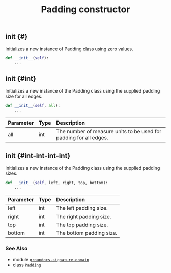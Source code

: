﻿---
title: Padding constructor
second_title: GroupDocs.Signature for Python via .NET API References
description: 
type: docs
url: /python-net/groupdocs.signature.domain/padding/__init__/
is_root: false
weight: 10
---

## __init__ {#}

Initializes a new instance of Padding class using zero values.



```python
def __init__(self):
    ...
```




## __init__ {#int}

Initializes a new instance of the Padding class using the supplied padding size for all edges.



```python
def __init__(self, all):
    ...
```


| Parameter | Type | Description |
| :- | :- | :- |
| all | int | The number of measure units to be used for padding for all edges. |


## __init__ {#int-int-int-int}

Initializes a new instance of the Padding class using the supplied padding sizes.



```python
def __init__(self, left, right, top, bottom):
    ...
```


| Parameter | Type | Description |
| :- | :- | :- |
| left | int | The left padding size. |
| right | int | The right padding size. |
| top | int | The top padding size. |
| bottom | int | The bottom padding size. |



### See Also
* module [`groupdocs.signature.domain`](../../)
* class [`Padding`](/signature/python-net/groupdocs.signature.domain/padding)
